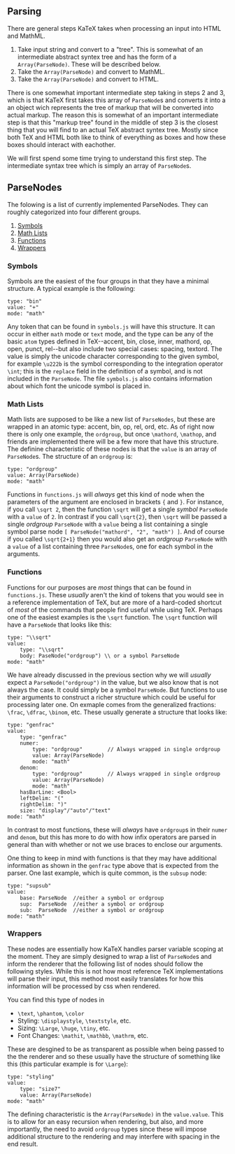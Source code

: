 ## Parsing

There are general steps KaTeX takes when processing an input into
HTML and MathML.

1. Take input string and convert to a "tree".  This is somewhat of an
   intermediate abstract syntex tree and has the form of a `Array(ParseNode)`.
   These will be described below.
2. Take the `Array(ParseNode)` and convert to MathML.
3. Take the `Array(ParseNode)` and convert to HTML.

There is one somewhat important intermediate step taking in steps 2 and 3, which
is that KaTeX first takes this array of `ParseNode`s and converts it into
a an object wich represents the tree of markup that will be converted into actual
markup.  The reason this is somewhat of an important intermediate step is that this
"markup tree" found in the middle of step 3 is the closest thing that you will find
to an actual TeX abstract syntex tree.  Mostly since both TeX and HTML both like to
think of everything as boxes and how these boxes should interact with eachother.

We will first spend some time trying to understand this first step.  The intermediate
syntax tree which is simply an array of `ParseNode`s.

## ParseNodes

The folowing is a list of currently implemented ParseNodes.  They can roughly
categorized into four different groups.

1. [Symbols](#symbols)
2. [Math Lists](#math-lists)
3. [Functions](#functions)
4. [Wrappers](#wrappers)

### Symbols

Symbols are the easiest of the four groups in that they have a minimal structure.
A typical example is the following:

```
type: "bin"
value: "+"
mode: "math"
```
Any token that can be found in `symbols.js` will have this structure.  It can occur
in either `math` mode or `text` mode, and the type can be any of the basic `atom`
types defined in TeX--accent, bin, close, inner, mathord, op, open, punct, rel--but
also include two special cases: spacing, textord.  The value is simply the unicode
character corresponding to the given symbol, for example `\u222b` is the symbol
corresponding to the integration operator `\int`; this is the `replace` field in the
definition of a symbol, and is not included in the `ParseNode`. The file `symbols.js`
also contains information about which font the unicode symbol is placed in.

### Math Lists

Math lists are supposed to be like a new list of `ParseNodes`, but these are wrapped
in an atomic type: accent, bin, op, rel, ord, etc.  As of right now there is only
one example, the `ordgroup`, but once `\mathord`, `\mathop`, and friends are
implemented there will be a few more that have this structure.
The definine characteristic of these nodes is that the `value` is an
array of `ParseNode`s.  The structure of an `ordgroup` is:

```
type: "ordgroup"
value: Array(ParseNode)
mode: "math"
```

Functions in `functions.js` will _always_ get this kind of node when the parameters
of the argument are enclosed in brackets `{` and `}`.  For instance, if you call
`\sqrt 2`, then the function `\sqrt` will get a single _symbol_ `ParseNode` with
a `value` of `2`.  In contrast if you call `\sqrt{2}`, then `\sqrt` will be passed
a single _ordgroup_ `ParseNode` with a `value` being a list containing a single
symbol parse node `[ ParseNode("mathord", "2", "math") ]`.  And of course if you called
`\sqrt{2+1}` then you would also get an _ordgroup_ `ParseNode` with a `value` of a list
containing three `ParseNode`s, one for each symbol in the arguments.

### Functions

Functions for our purposes are _most_ things that can be found in `functions.js`.
These _usually_ aren't the kind of tokens that you would see in a reference
implementation of TeX, but are more of a hard-coded shortcut of _most_ of the
commands that people find useful while using TeX.  Perhaps one of the easiest
examples is the `\sqrt` function.  The `\sqrt` function will have a `ParseNode`
that looks like this:

```
type: "\\sqrt"
value:
    type: "\\sqrt"
    body: PaseNode("ordgroup") \\ or a symbol ParseNode
mode: "math"
```

We have already discussed in the previous section why we will _usually_ expect a
`ParseNode("ordgroup")` in the value, but we also know that is not always the case.
It could simply be a symbol `ParseNode`.  But functions to use their arguments to
construct a richer structure which could be useful for processing later one.
On exmaple comes from the generalized fractions: `\frac`, `\dfrac`, `\binom`, etc.
These usually generate a structure that looks like:

```
type: "genfrac"
value:
    type: "genfrac"
    numer:
        type: "ordgroup"        // Always wrapped in single ordgroup
        value: Array(ParseNode)
        mode: "math"
    denom:
        type: "ordgroup"        // Always wrapped in single ordgroup
        value: Array(ParseNode)
        mode: "math"
    hasBarLine: <Bool>
    leftDelim: "("
    rightDelim: ")"
    size: "display"/"auto"/"text"
mode: "math"
```
In contrast to most functions, these will _always_ have `ordgroup`s in their `numer`
and `denom`, but this has more to do with how infix operators are parsed in general
than with whether or not we use braces to enclose our arguments.

One thing to keep in mind with functions is that they may have additional information
as shown in the `genfrac` type above that is expected from the parser.  One last
example, which is quite common, is the `subsup` node:

```
type: "supsub"
value:
    base: ParseNode  //either a symbol or ordgroup
    sup:  ParseNode  //either a symbol or ordgroup
    sub:  ParseNode  //either a symbol or ordgroup
mode: "math"
```

### Wrappers

These nodes are essentially how KaTeX handles parser variable scoping at the moment.
They are simply designed to wrap a list of `ParseNode`s and inform the renderer
that the following list of nodes should follow the following styles.  While this is
not how most reference TeX implementations will parse their input, this method
most easily translates for how this information will be processed by css when rendered.

You can find this type of nodes in

 - `\text`, `\phantom`, `\color`
 - Styling: `\displaystyle`, `\textstyle`, etc.
 - Sizing: `\Large`, `\huge`, `\tiny`, etc.
 - Font Changes: `\mathit`, `\mathbb`, `\mathrm`, etc.


 These are desgined to be as transparent as possible when being passed to the the renderer
 and so these usually have the structure of something like this (this particular example is
 for `\Large`):

```
type: "styling"
value:
    type: "size7"
    value: Array(ParseNode)
mode: "math"
```

The defining characteristic is the `Array(ParseNode)` in the `value.value`.  This is
to allow for an easy recursion when rendering, but also, and more importantly,
the need to avoid `ordgroup` types since these will impose additional structure to the
rendering and may interfere with spacing in the end result.
